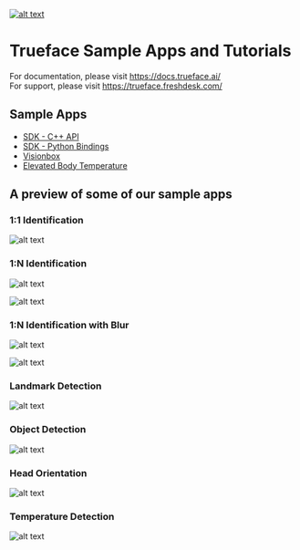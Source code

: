 [![alt text](https://i.ibb.co/dJz6kF6/trueface-logo.png)](https://www.trueface.ai/)
# Trueface Sample Apps and Tutorials

For documentation, please visit https://docs.trueface.ai/
<br />
For support, please visit https://trueface.freshdesk.com/

## Sample Apps
* [SDK - C++ API](./cpp_sdk/)
* [SDK - Python Bindings](./python/)
* [Visionbox](./visionbox_apps/)
* [Elevated Body Temperature](./EBT/)

## A preview of some of our sample apps
### 1:1 Identification
![alt text](https://i.ibb.co/G2skdHJ/Untitled-presentation-1.jpg)

### 1:N Identification
![alt text](./cpp_sdk/facial_recognition/1N/demo_gifs/demo3.gif)

![alt text](./cpp_sdk/facial_recognition/1N/demo_gifs/demo4.gif)

### 1:N Identification with Blur
![alt text](./cpp_sdk/facial_recognition/blur/demo_gifs/demo2.gif)

![alt text](./cpp_sdk/facial_recognition/blur/demo_gifs/demo3.gif)

### Landmark Detection
![alt text](./cpp_sdk/landmark_detection/live_streaming/demo_gifs/demo2.gif)

### Object Detection
![alt text](./cpp_sdk/object_detection/demo_gifs/demo2.gif)

### Head Orientation
![alt text](./cpp_sdk/head_orientation/demo_gifs/demo1.gif)

### Temperature Detection
![alt text](./EBT/temperature_detection_frontend/demo/demo.gif)

